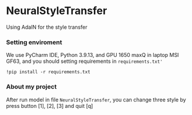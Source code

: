 # NeuralStyleTransfer
Using AdaIN for the style transfer
### Setting enviroment
We use PyCharm IDE, Python 3.9.13, and GPU 1650 maxQ in laptop MSI GF63, and you should setting requirements in `requirements.txt'`

`!pip install -r requirements.txt`
### About my project
After run model in file `NeuralStyleTransfer`, you can change three style by press button [1], [2], [3] and quit [q]
